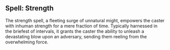 ## Spell: Strength

The strength spell, a fleeting surge of unnatural might, empowers the caster with inhuman strength for a mere fraction of time. Typically harnessed in the briefest of intervals, it grants the caster the ability to unleash a devastating blow upon an adversary, sending them reeling from the overwhelming force.